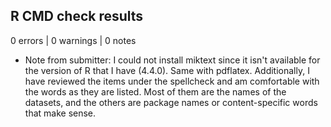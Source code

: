## R CMD check results

0 errors | 0 warnings | 0 notes

* Note from submitter: I could not install miktext since it isn't available 
for the version of R that I have (4.4.0). Same with pdflatex. Additionally, I 
have reviewed the items under the spellcheck and am comfortable with the words
as they are listed. Most of them are the names of the datasets, and the others
are package names or content-specific words that make sense.

